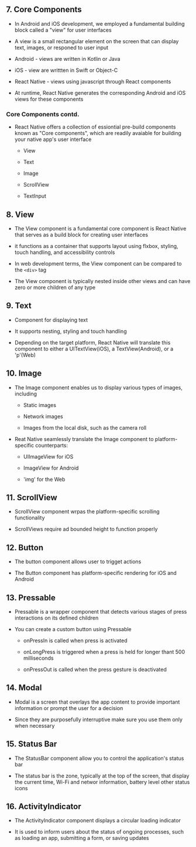 ## 7. Core Components

- In Android and iOS development, we employed a fundamental building block called a "view" for user interfaces

- A view is a small rectangular element on the screen that can display text, images, or responed to user input

- Android - views are written in Kotlin or Java

- iOS - view are writtten in Swift or Object-C

- React Native - views using javascript through React components

- At runtime, React Native generates the corresponding Android and iOS views for these components

### Core Components contd.

- React Native offers a collection of essiontial pre-build components known as "Core components", which are readily avaiable for building your native app's user interface

  - View

  - Text

  - Image

  - ScrollView

  - TextInput

## 8. View

- The View component is a fundamental core component is React Native that serves as a build block for creating user interfaces

- it functions as a container that supports layout using flxbox, styling, touch handling, and accessibility controls

- In web development terms, the View component can be compared to the `<div>` tag

- The View component is typically nested inside other views and can have zero or more children of any type

## 9. Text

- Component for displaying text

- It supports nesting, styling and touch handling

- Depending on the target platform, React Native will translate this component to either a UITextView(iOS), a TextView(Android), or a 'p'(Web)

## 10. Image

- The Image component enables us to display various types of images, including

  - Static images

  - Network images

  - Images from the local disk, such as the camera roll

- Reat Native seamlessly translate the Image component to platform-specific counterparts:

  - UIImageView for iOS

  - ImageView for Android

  - 'img' for the Web

## 11. ScrollView

- ScrollView component wrpas the platform-specific scrolling functionality

- ScrollViews require ad bounded height to function properly

## 12. Button

- The button component allows user to trigget actions

- The Button component has platform-specific rendering for iOS and Android

## 13. Pressable

- Pressable is a wrapper component that detects various stages of press interactions on its defined children

- You can create a custom button using Pressable

  - onPressIn is called when press is activated

  - onLongPress is triggered when a press is held for longer thant 500 milliseconds

  - onPressOut is called when the press gesture is deactivated

## 14. Modal

- Modal is a screen that overlays the app content to provide important information or prompt the user for a decision

- Since they are purposefully interruptive make sure you use them only when necessary

## 15. Status Bar

- The StatusBar component allow you to control the application's status bar

- The status bar is the zone, typically at the top of the screen, that display the current time, Wi-Fi and networ information, battery level other status icons

## 16. ActivityIndicator

- The ActivityIndicator component displays a circular loading indicator

- It is used to inform users about the status of ongoing processes, such as loading an app, submitting a form, or saving updates
